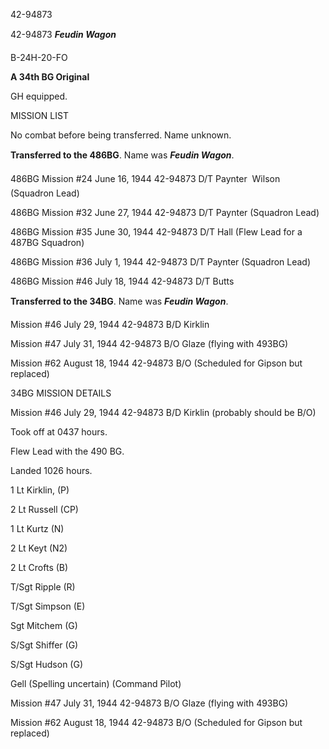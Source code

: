 





42-94873






 




42-94873 ***Feudin Wagon***

B-24H-20-FO

**A 34th BG Original**

GH equipped.

MISSION LIST

No combat before being transferred. Name unknown.

**Transferred to the 486BG**. Name was ***Feudin
Wagon***.

486BG Mission #24 June 16, 1944 42-94873 D/T Paynter 
Wilson (Squadron Lead)

486BG Mission #32 June 27, 1944 42-94873 D/T Paynter
(Squadron Lead)

486BG Mission #35 June 30, 1944 42-94873 D/T Hall (Flew Lead
for a 487BG Squadron)

486BG Mission #36 July 1, 1944 42-94873 D/T Paynter
(Squadron Lead)

486BG Mission #46 July 18, 1944 42-94873 D/T Butts

**Transferred to the 34BG**. Name was ***Feudin Wagon***.

Mission #46 July 29, 1944 42-94873 B/D Kirklin

Mission #47 July 31, 1944 42-94873 B/O Glaze (flying
with 493BG)

Mission #62 August 18, 1944 42-94873 B/O (Scheduled for Gipson
but replaced)

34BG MISSION DETAILS

Mission #46 July 29, 1944 42-94873 B/D Kirklin (probably should be B/O)

Took off at 0437 hours.

Flew Lead with the 490 BG.

Landed 1026 hours.

1 Lt Kirklin, (P)

2 Lt Russell (CP)

1 Lt Kurtz (N)

2 Lt Keyt (N2)

2 Lt Crofts (B)

T/Sgt Ripple (R)

T/Sgt Simpson (E)

Sgt Mitchem (G)

S/Sgt Shiffer (G)

S/Sgt Hudson (G)

Gell (Spelling uncertain) (Command Pilot)

Mission #47 July 31, 1944 42-94873 B/O Glaze (flying
with 493BG)

Mission #62 August 18, 1944 42-94873 B/O (Scheduled for
Gipson but replaced)




